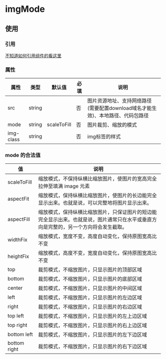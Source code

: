 # imgMode

## 使用
### 引用

[不知道如何引用组件的看这里](../README.md)

### 属性
属性      | 类型   | 默认值        | 必填| 说明
---       | ---    | ---         | --- | ---
src       | string |             | 否  | 图片资源地址、支持网络路径(需要配置download域名才能生效)、本地路径、代码包路径
mode      | string | scaleToFill | 否  | 图片裁剪、缩放的模式
img-class | string |             | 否  | img标签的样式  


### mode 的合法值
值   |  说明
---  | ---
scaleToFill  | 缩放模式，不保持纵横比缩放图片，使图片的宽高完全拉伸至填满 image 元素
aspectFit    | 缩放模式，保持纵横比缩放图片，使图片的长边能完全显示出来。也就是说，可以完整地将图片显示出来。	
aspectFill   | 缩放模式，保持纵横比缩放图片，只保证图片的短边能完全显示出来。也就是说，图片通常只在水平或垂直方向是完整的，另一个方向将会发生截取。
widthFix     | 缩放模式，宽度不变，高度自动变化，保持原图宽高比不变
heightFix    | 缩放模式，高度不变，宽度自动变化，保持原图宽高比不变
top          | 裁剪模式，不缩放图片，只显示图片的顶部区域
bottom	     | 裁剪模式，不缩放图片，只显示图片的底部区域
center	     | 裁剪模式，不缩放图片，只显示图片的中间区域
left         | 裁剪模式，不缩放图片，只显示图片的左边区域
right        | 裁剪模式，不缩放图片，只显示图片的右边区域
top left     | 裁剪模式，不缩放图片，只显示图片的左上边区域
top right	   | 裁剪模式，不缩放图片，只显示图片的右上边区域
bottom left	 | 裁剪模式，不缩放图片，只显示图片的左下边区域
bottom right | 裁剪模式，不缩放图片，只显示图片的右下边区域